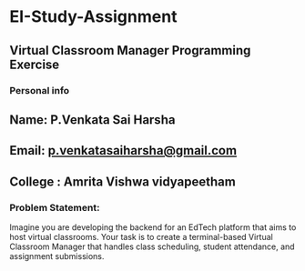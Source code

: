# EI-Study-Assignment
## Virtual Classroom Manager Programming Exercise

### Personal info
Name: P.Venkata Sai Harsha
---
Email: p.venkatasaiharsha@gmail.com
---
College : Amrita Vishwa vidyapeetham
---

### Problem Statement:
Imagine you are developing the backend for an EdTech platform that aims to host virtual classrooms. Your task is to create a terminal-based Virtual Classroom Manager that handles class scheduling, student attendance, and assignment submissions.
